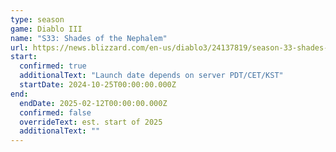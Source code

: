 ```yaml
---
type: season
game: Diablo III
name: "S33: Shades of the Nephalem"
url: https://news.blizzard.com/en-us/diablo3/24137819/season-33-shades-of-the-nephalem-preview
start:
  confirmed: true
  additionalText: "Launch date depends on server PDT/CET/KST"
  startDate: 2024-10-25T00:00:00.000Z
end:
  endDate: 2025-02-12T00:00:00.000Z
  confirmed: false
  overrideText: est. start of 2025
  additionalText: ""
---
```

